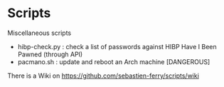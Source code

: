 # Scripts
Miscellaneous scripts

  * hibp-check.py : check a list of passwords against HIBP Have I Been Pawned (through API)
  * pacmano.sh : update and reboot an Arch machine [DANGEROUS]

There is a Wiki on https://github.com/sebastien-ferry/scripts/wiki
